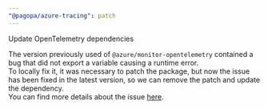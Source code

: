 ```yaml
---
"@pagopa/azure-tracing": patch
---
```


Update OpenTelemetry dependencies

The version previously used of `@azure/monitor-opentelemetry` contained a bug that did not export a variable causing a runtime error.  
To locally fix it, it was necessary to patch the package, but now the issue has been fixed in the latest version, so we can remove the patch and update the dependency.  
You can find more details about the issue [here](https://github.com/Azure/azure-sdk-for-js/issues/35466).
